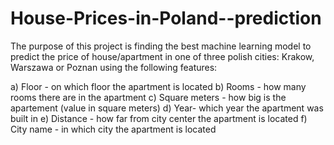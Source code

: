 # House-Prices-in-Poland--prediction



The purpose of this project is finding the best machine learning model to predict the price of house/apartment in one of three polish cities: 
Krakow, Warszawa or Poznan using the following features:  

a) Floor - on which floor the apartment is located 
b) Rooms - how many rooms there are in the apartment 
c) Square meters - how big is the apartement (value in square meters) 
d) Year-  which year the apartment was built in
e) Distance - how far from city center the apartment is located 
f) City name - in which city the apartment is located


